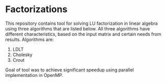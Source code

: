 # Factorizations
This repository contains tool for solving LU factorization in linear algebra using three algorithms that are listed below. All three algorithms have different characteristics, based on the input matrix and certain needs from results.
Algorithms are:
1. LDLT
2. Cholesky
3. Crout

Goal of tool was to achieve significant speedup using parallel implementation in OpenMP.
